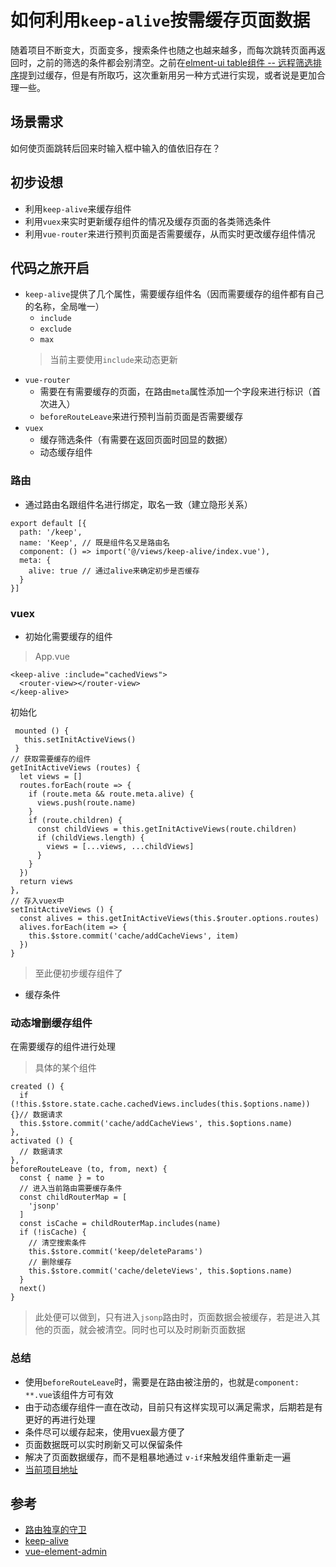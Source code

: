 # 如何利用`keep-alive`按需缓存页面数据

随着项目不断变大，页面变多，搜索条件也随之也越来越多，而每次跳转页面再返回时，之前的筛选的条件都会别清空。之前在[elment-ui table组件 -- 远程筛选排序](https://www.cnblogs.com/sinosaurus/p/10420509.html)提到过缓存，但是有所取巧，这次重新用另一种方式进行实现，或者说是更加合理一些。

## 场景需求
如何使页面跳转后回来时输入框中输入的值依旧存在？

## 初步设想
+ 利用`keep-alive`来缓存组件
+ 利用`vuex`来实时更新缓存组件的情况及缓存页面的各类筛选条件
+ 利用`vue-router`来进行预判页面是否需要缓存，从而实时更改缓存组件情况

## 代码之旅开启
+ `keep-alive`提供了几个属性，需要缓存组件名（因而需要缓存的组件都有自己的名称，全局唯一）
  + `include`
  + `exclude`
  + `max`
  > 当前主要使用`include`来动态更新
+ `vue-router`
  + 需要在有需要缓存的页面，在路由`meta`属性添加一个字段来进行标识（首次进入）
  + `beforeRouteLeave`来进行预判当前页面是否需要缓存
+ `vuex`
  + 缓存筛选条件（有需要在返回页面时回显的数据）
  + 动态缓存组件

### 路由
+ 通过路由名跟组件名进行绑定，取名一致（建立隐形关系）

```
export default [{
  path: '/keep',
  name: 'Keep', // 既是组件名又是路由名
  component: () => import('@/views/keep-alive/index.vue'),
  meta: {
    alive: true // 通过alive来确定初步是否缓存
  }
}]
```

### vuex

+ 初始化需要缓存的组件
> App.vue

```
<keep-alive :include="cachedViews">
  <router-view></router-view>
</keep-alive>
```

初始化

```
 mounted () { 
   this.setInitActiveViews()
 }
// 获取需要缓存的组件
getInitActiveViews (routes) {
  let views = []
  routes.forEach(route => {
    if (route.meta && route.meta.alive) {
      views.push(route.name)
    }
    if (route.children) {
      const childViews = this.getInitActiveViews(route.children)
      if (childViews.length) {
        views = [...views, ...childViews]
      }
    }
  })
  return views
},
// 存入vuex中
setInitActiveViews () {
  const alives = this.getInitActiveViews(this.$router.options.routes)
  alives.forEach(item => {
    this.$store.commit('cache/addCacheViews', item)
  })
}
```
> 至此便初步缓存组件了

+ 缓存条件


### 动态增删缓存组件
在需要缓存的组件进行处理

> 具体的某个组件
```
created () {
  if (!this.$store.state.cache.cachedViews.includes(this.$options.name)) {}// 数据请求
  this.$store.commit('cache/addCacheViews', this.$options.name)
},
activated () {
  // 数据请求
},
beforeRouteLeave (to, from, next) {
  const { name } = to
  // 进入当前路由需要缓存条件
  const childRouterMap = [
    'jsonp'
  ]
  const isCache = childRouterMap.includes(name)
  if (!isCache) {
    // 清空搜索条件
    this.$store.commit('keep/deleteParams')
    // 删除缓存
    this.$store.commit('cache/deleteViews', this.$options.name)
  }
  next()
}
```
> 此处便可以做到，只有进入`jsonp`路由时，页面数据会被缓存，若是进入其他的页面，就会被清空。同时也可以及时刷新页面数据


### 总结
+ 使用`beforeRouteLeave`时，需要是在路由被注册的，也就是`component: **.vue`该组件方可有效
+ 由于动态缓存组件一直在改动，目前只有这样实现可以满足需求，后期若是有更好的再进行处理
+ 条件尽可以缓存起来，使用vuex最方便了
+ 页面数据既可以实时刷新又可以保留条件
+ 解决了页面数据缓存，而不是粗暴地通过 `v-if`来触发组件重新走一遍
+ [当前项目地址](https://github.com/Sinosaurus/blogs/tree/master/code/vue-project)

## 参考
+ [路由独享的守卫](https://router.vuejs.org/zh/guide/advanced/navigation-guards.html#路由独享的守卫)
+ [keep-alive](https://cn.vuejs.org/v2/api/#keep-alive)
+ [vue-element-admin](https://github.com/PanJiaChen/vue-element-admin/blob/master/src/store/modules/tagsView.js)